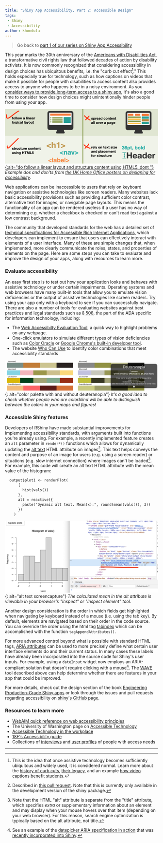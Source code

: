 ```yaml
---
title: "Shiny App Accessibility, Part 2: Accessible Design"
tags:
 - Shiny
 - Accessibility
author: khondula
---
```


> Go back to [part 1 of our series on Shiny App Accessibility](https://cyberhelp.sesync.org/blog/shiny-in-pubs.html)

This year marks the 30th anniversary of the [Americans with Disabilities Act](https://adata.org/learn-about-ada), a transformative civil rights law that followed decades of action by disability activists. It is now commonly recognized that considering accessibility in design choices has ubiquitous benefits, i.e. the "curb cut effect[^1]." This holds especially true for technology, such as how captions on videos that make it possible for people with disabilities to access content also provides access to anyone who happens to be in a noisy environment. As you [consider ways to provide long-term access to a shiny app](https://cyberhelp.sesync.org/blog/shiny-in-pubs.html), it's also a good time to consider how design choices might unintentionally hinder people from using your app.

[![](/assets/images/accessibility-poster-screen-readers.png){:alt="do follow a linear layout and structure content using HTML5, dont "}](https://accessibility.blog.gov.uk/2016/09/02/dos-and-donts-on-designing-for-accessibility/)
*Example dos and don'ts from [the UK Home Office posters on designing for accessibility](https://accessibility.blog.gov.uk/2016/09/02/dos-and-donts-on-designing-for-accessibility/).*

Web applications can be inaccessible to users that rely on keyboard navigation or assistive technologies like screen readers. Many websites lack basic accessibility provisions such as providing sufficient color contrast, alternative text for images, or navigable page layouts. This means the functionality of an app can be rendered useless if a user has no way of determining e.g. whether a checkbox is checked or can't read text against a low contrast background.

The community that developed standards for the web has a detailed set of [technical specifications for Accessible Rich Internet Applications](https://www.w3.org/TR/wai-aria-practices/), which developers can implement to ensure that users can effectively interact with elements of a user interface. Many of these are simple changes that, when implemented, more clearly communicate the roles, states, and properties of elements on the page. Here are some steps you can take to evaluate and improve the design of your apps, along with resources to learn more.

### Evaluate accessibility

An easy first step is to test out how your application looks and behaves with assistive technology or under certain impairments. Operating systems and web browsers have many built-in tools that allow you to emulate vision deficiencies or the output of assistive technologies like screen readers. Try using your app only with a keyboard to see if you can successfully navigate. There are also a number of tools for evaluating websites against best practices and legal standards such as [&sect; 508](https://digital.gov/2018/01/30/updated-it-accessibility-standards/), the part of the ADA specific for information technology, including:

* The [Web Accessibilty Evaluation Tool](https://wave.webaim.org/), a quick way to highlight problems on any webpage. 
* One-click emulators to simulate different types of vision deficiencies such as [Color Oracle](https://colororacle.org/) or [Google Chrome's built-in developer tool](https://developers.google.com/web/updates/2020/03/devtools). 
* The website [Who Can Use](https://whocanuse.com/) to identify color combinations that meet accessibility standards 

![](/assets/images/simulate-color-def.png){: alt="color palette with and without deuteranopia"}
*It's a good idea to check whether people who are colorblind will be able to distinguish between the colors in your maps and figures!*

### Accessible Shiny features

Developers of RShiny have made substantial improvements for implementing accessibility standards, with arguments built into functions you're already using. For example, a recently implemented feature creates an `alt` parameter in `render*()` functions which allows for dynamically updating the [alt text](https://webaim.org/techniques/alttext/) HTML attribute on images[^2]. This text helps conveys the content and purpose of an image for users (e.g. using a screen reader) or situations (e.g. slow internet connection) where images can't be loaded[^3]. For example, this code will create an alt text HTML attribute with the mean value of the histogram:

```
  output$plot1 <- renderPlot(
      {
        hist(vals())
      },
      alt = reactive({
        paste("Dynamic alt text. Mean(x):", round(mean(vals()), 3))
      })
    )
```

![](/assets/images/alt-text-tag.png){: alt="alt text screencapture"}
*The calculated mean in the alt attribute is viewable in your browser's \"Inspect\" or \"Inspect element\" tool.*

Another design consideration is the order in which fields get highlighted when navigating by keyboard instead of a mouse (i.e. using the tab key). By default, elements are navigated based on their order in the code source. You can override the order using the html tag [tabindex](https://www.w3.org/WAI/GL/wiki/Creating_Logical_Tab_Order_with_the_Tabindex_Attribute) which can be accomplished with the function `tagAppendAttributes()`. 

For more advanced control beyond what is possible with standard HTML tags, [ARIA attributes](https://webaim.org/techniques/aria/) can be used to more precisely define what certain user interface elements do and their current status. In many cases these labels have already been incorporated into the source code for Shiny's user inputs. For example, using a `dateInput` widget now employs an ARIA-compliant solution that doesn't require clicking with a mouse[^4]. The [WAVE](https://wave.webaim.org/) tool described above can help determine whether there are features in your app that could be improved. 

For more details, check out the design section of the book [Engineering Production-Grade Shiny apps](https://engineering-shiny.org/matters.html#web-accessibility) or look through the issues and pull requests regarding accessibility on [shiny's GitHub page](https://github.com/rstudio/shiny/labels/Type%3A%20Accessibility). 

### Resources to learn more

* [WebAIM quick reference on web accessibility principles](https://webaim.org/resources/quickref/)
* The University of Washington page on [Accessible Technology](https://www.washington.edu/accessibility/web/aria/)
* [Accessible Technology in the workplace](https://accessibletech.org/accessible-technology/#general)
* [18F's Accessibility guide](https://accessibility.18f.gov/)
* Collections of [interviews](https://accessibility.blog.gov.uk/category/accessibility-and-me/) and [user profiles](https://www.gov.uk/government/publications/understanding-disabilities-and-impairments-user-profiles) of people with access needs 

---

[^1]: This is the idea that once assistive technology becomes sufficiently ubiquitous and widely used, it is considered normal. Learn more about the [history of curb cuts](https://99percentinvisible.org/episode/curb-cuts/), [their legacy](https://ssir.org/articles/entry/the_curb_cut_effect), and an example [how video captions benefit students](https://medium.com/@mosaicofminds/the-curb-cut-effect-how-making-public-spaces-accessible-to-people-with-disabilities-helps-everyone-d69f24c58785). 
[^2]: Described in [this pull request](https://github.com/rstudio/shiny/pull/3006). Note that this is currently only available in the development version of the shiny package. 
[^3]: Note that the HTML "alt" attribute is separate from the "title" attribute, which specifies *extra* or supplementary information about an element and may display when your mouse hovers over that item (depending on your web browser). For this reason, search engine optimization is typically based on the alt attribute, not title. 
[^4]: See an example of the [datepicker ARIA specification in action](https://www.w3.org/TR/wai-aria-practices-1.1/examples/dialog-modal/datepicker-dialog.html) that was [recently incorporated into Shiny](https://github.com/rstudio/shiny/issues/2951). 
